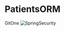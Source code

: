 # PatientsORM
GitOne
![SpringSecurity](https://user-images.githubusercontent.com/85138089/164350487-6fbf1bfa-d8a0-4b8c-be5d-c84aa5870a50.PNG)
